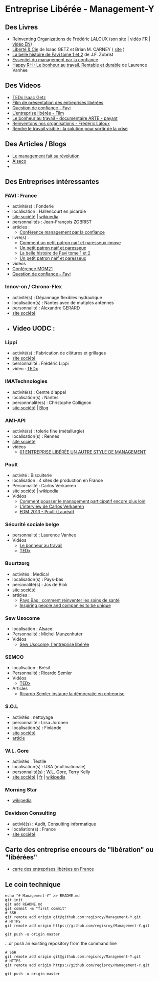 # Entreprise Libérée - Management-Y


## Des Livres
 - [Reinventing Organizations](http://www.reinventingorganizations.com/purchase.html) de Frédéric LALOUX ([son site](http://www.reinventingorganizations.com)  |  [vidéo FR](https://www.youtube.com/watch?v=NZKqPoQiaDE)  |  [vidéo EN](https://www.youtube.com/watch?v=gcS04BI2sbk]))
 - [Liberté & Cie](http://www.babelio.com/livres/Getz-Liberte-Cie--Quand-la-liberte-des-salaries-fait/563024) de Isaac GETZ et Brian M. CARNEY  ( [site](http://liberteetcie.com) )
 - [La belle histoire de Favi tome 1 et 2](http://www.favi.com/managf.php) de J.F. Zobrist
 - [Essentiel du management par la confiance](http://www.favi.com/download.php?fich=management/systeme/management_par_la_confiance_r.pdf)
 - [Happy RH : Le bonheur au travail. Rentable et durable](http://www.amazon.fr/Happy-RH-bonheur-travail-Rentable/dp/2874033146) de Laurence Vanhee

## Des Videos
 - [TEDx Isaac Getz](https://www.youtube.com/watch?v=9oZUMzQDaw8)
 - [Film de présentation des entreprises libérées](https://www.youtube.com/watch?v=ZrAFpPbz7O4)
 - [Question de confiance - Favi](https://www.youtube.com/watch?v=pBTdhwXpKOA)
 - [L'entreprise libérée - Film](https://www.youtube.com/watch?v=lGShsSQatN8)
 - [Le bonheur au travail - documentaire ARTE - payant](http://boutique.arte.tv/f10216-bonheur_travail)
 - [Reinventons nos organisations - Frédéric Laloux](https://www.youtube.com/watch?v=NZKqPoQiaDE)
 - [Rendre le travail visible : la solution pour sortir de la crise](https://www.youtube.com/watch?v=B_1BPdB_UMc)

## Des Articles / Blogs
 - [Le management fait sa révolution](https://nicolascordier.wordpress.com/2014/05/11/le-management-fait-sa-revolution-de-quels-leaders-avons-nous-besoin/)
 - [Aiseco](https://imatechnologies.wordpress.com/2014/12/30/aiseco-entreprise-auto-managee-par-ses-salaries)
 - 
 
## Des Entreprises intéressantes

### FAVI : France
 - activité(s) : Fonderie
 - localisation : Hallencourt en picardie
 - [site société](www.favi.com)  |  [wikipedia](http://fr.wikipedia.org/wiki/FAVI) 
 - personnalités : Jean-François ZOBRIST
 - articles :
   - [Conférence management par la confiance](http://blog.zenika.com/index.php?tag/management%20par%20confiance)
 - livre(s) :
   - [Comment un petit patron naïf et paresseux innove](http://www.favi.com/managl.php)
   - [Un petit patron naïf et paresseux](http://www.favi.com/managh.php)
   - [La belle histoire de Favi tome 1 et 2](http://www.favi.com/managf.php)  
   - [Un petit patron naïf et paresseux](http://www.favi.com/managh.php)
 - vidéos
  - [Conférence MOM21](https://www.youtube.com/watch?v=KXIy_qlmq1Q&index=10)
  - [Question de confiance - Favi](https://www.youtube.com/watch?v=pBTdhwXpKOA)
  
### Innov-on / Chrono-Flex
 - activité(s) : Dépannage flexibles hydraulique
 - localisation(s) : Nantes avec de mutiples antennes
 - personnalité : Alexandre GERARD
 - [site société](http://www.chronoflex.fr)
 - Video UODC : 
   - 

### Lippi
 - activité(s) : Fabrication de clôtures et grillages
 - [site société](http://www.lippi.fr/fr/)
 - personnalité : Frédéric Lippi
 - video : [TEDx](https://www.youtube.com/watch?v=jwUskTfhbIk)
 
### IMATechnologies
 - activité(s) : Centre d'appel
 - localisation(s) : Nantes
 - personnnalité(s) : Christophe Collignon
 - [site société](http://www.imatechnologies.fr)  |  [Blog](https://imatechnologies.wordpress.com/)

### AMI-API
 - activité(s) : tolerie fine (métallurgie)
 - localisation(s) : Rennes
 - [site société](http://www.toleriefine-metallerie.com/)
 - vidéos
   - [01 ENTREPRISE LIBÉRÉE UN AUTRE STYLE DE MANAGEMENT](https://www.youtube.com/watch?v=J70qXknqkTg)

### Poult
 - activité : Biscuiterie
 - localisation : 4 sites de production en France
 - Personnalité : Carlos Verkaeren
 - [site société](http://www.groupe-poult.com/fr)  | [wikipedia](http://fr.wikipedia.org/wiki/Poult)
 - Vidéos
   - [Comment pousser le management participatif encore plus loin](https://www.youtube.com/watch?v=lcgerZTq640)
   - [L'interview de Carlos Verkaeren](https://www.youtube.com/watch?v=2XnJs5dykbk)
   - [EDM 2013 - Poult (Lauréat)](https://www.youtube.com/watch?v=2OMLU8jutyM)

### Sécurité sociale belge
 - personnalité : Laurence Vanhee
 - Vidéos
   - [Le bonheur au travail](https://www.youtube.com/watch?v=wGXUtj6pGEo)
   - [TEDx](https://www.youtube.com/watch?v=D2IZG-9TL2E)
 
### Buurtzorg
 - activités : Medical
 - localisation(s) : Pays-bas
 - personalité(s) : Jos de Blok
 - [site société](http://www.buurtzorgnederland.com/)
 - articles : 
   - [Pays Bas : comment réinventer les soins de santé](http://www.metiseurope.eu/pays-bas-comment-reinventer-les-soins-de-sante_fr_70_art_29974.html)
   - [Inspiring people and companies to be unique](http://frankcalberg.blogspot.fr/2014/10/buurtzorg.html)

### Sew Usocome
 - localisation : Alsace
 - Personnalité : Michel Munzenhuter
 - Vidéos
   - [Sew Usocome, l'entreprise libérée](https://www.youtube.com/watch?v=M_kr-YTuaR0)

### SEMCO
 - localisation : Brésil
 - Personnalité : Ricardo Semler
 - Vidéos
   - [TEDx](http://www.ted.com/talks/ricardo_semler_radical_wisdom_for_a_company_a_school_a_life)
 - Articles
   - [Ricardo Semler instaure la démocratie en entreprise](http://www.souriezvousmanagez.com/ricardo-semler-instaure-la-democratie-en-entreprise/)

### S.O.L
 - activités : nettoyage
 - personnalité : Liisa Joronen
 - localisation(s) : Finlande
 - [site société](http://www.sol.fi/en/the-company/about-us/sols-roots.html)
 - [article](http://www.cadremploi.fr/editorial/formation/management-developpement-personnel/detail/article/sol-l-entreprise-qui-rend-visibles-ses-femmes-de-menage.html)

### W.L. Gore
 - activités : Textile
 - localisation(s) : USA (multinationale)
 - personnalité(s) : W.L. Gore, Terry Kelly
 - [site société](http://www.gore.com/en_xx/aboutus/fastfacts/index.html)  |  [fr](http://www.gore-tex.fr)  |  [wikipedia](http://fr.wikipedia.org/wiki/W.L._Gore_%26_Associates)

### Morning Star
 - [wikipedia](http://en.wikipedia.org/wiki/The_Morning_Star_Company)
 
### Davidson Consulting
 - activié(s) : Audit, Consulting informatique
 - localiation(s) : France
 - [site société](http://www.davidson.fr/)

## Carte des entreprise encours de "libération" ou "libérées"
 - [carte des entreprises libérées en France](https://www.google.com/maps/d/u/0/viewer?mid=zugIM9hNQJjs.kZa9RHqYjayc)


 
 

## Le coin technique
```
echo "# Management-Y" >> README.md 
git init 
git add README.md 
git commit -m "first commit" 
# SSH
git remote add origin git@github.com:regisroy/Management-Y.git
# HTTPS
git remote add origin https://github.com/regisroy/Management-Y.git

git push -u origin master
```
…or push an existing repository from the command line
```
# SSH
git remote add origin git@github.com:regisroy/Management-Y.git
# HTTPS
git remote add origin https://github.com/regisroy/Management-Y.git

git push -u origin master
```
